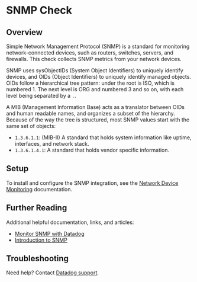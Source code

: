 # SNMP Check

## Overview

Simple Network Management Protocol (SNMP) is a standard for monitoring network-connected devices, such as routers, switches, servers, and firewalls. This check collects SNMP metrics from your network devices.

SNMP uses sysObjectIDs (System Object Identifiers) to uniquely identify devices, and OIDs (Object Identifiers) to uniquely identify managed objects. OIDs follow a hierarchical tree pattern: under the root is ISO, which is numbered 1. The next level is ORG and numbered 3 and so on, with each level being separated by a `.`.

A MIB (Management Information Base) acts as a translator between OIDs and human readable names, and organizes a subset of the hierarchy. Because of the way the tree is structured, most SNMP values start with the same set of objects:

* `1.3.6.1.1`: (MIB-II) A standard that holds system information like uptime, interfaces, and network stack.
* `1.3.6.1.4.1`: A standard that holds vendor specific information.

## Setup

To install and configure the SNMP integration, see the [Network Device Monitoring][1] documentation.

## Further Reading

Additional helpful documentation, links, and articles:

* [Monitor SNMP with Datadog][2]
* [Introduction to SNMP][3]

## Troubleshooting

Need help? Contact [Datadog support][4].

[1]: https://docs.khulnasoft.com/network_performance_monitoring/devices/setup
[2]: https://www.khulnasoft.com/blog/monitor-snmp-with-datadog/
[3]: https://datadoghq.dev/integrations-core/tutorials/snmp/introduction/
[4]: https://docs.khulnasoft.com/help/
